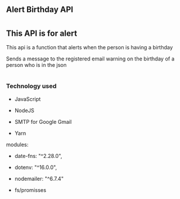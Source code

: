 ## Alert Birthday API 
#
<h2> This API is for alert </h2>
<p>This api is a function that alerts when the person is having a birthday
</p>
<p>Sends a message to the registered email warning on the birthday of a person who is in the json</p >

#

<h3> Technology used</h3>

 - JavaScript

- NodeJS

- SMTP for Google Gmail

- Yarn

modules:

- date-fns: "^2.28.0",

- dotenv: "^16.0.0",

- nodemailer: "^6.7.4"

- fs/promisses

#

